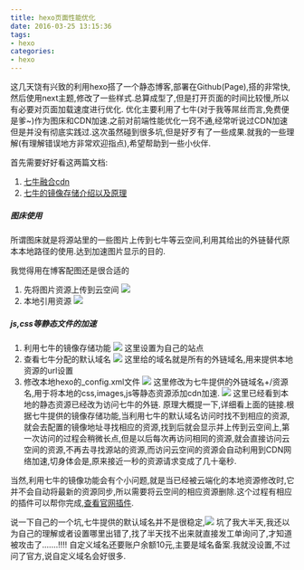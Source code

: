 ```yaml
---
title: hexo页面性能优化
date: 2016-03-25 13:15:36
tags:
- hexo
categories:
- hexo
---
```

这几天饶有兴致的利用hexo搭了一个静态博客,部署在Github(Page),搭的非常快,然后使用next主题,修改了一些样式.总算成型了,但是打开页面的时间比较慢,所以有必要对页面加载速度进行优化.
优化主要利用了七牛(对于我等屌丝而言,免费便是爹~)作为图床和CDN加速.之前对前端性能优化一窍不通,经常听说过CDN加速但是并没有彻底实践过.这次虽然碰到很多坑,但是好歹有了一些成果.就我的一些理解(有理解错误地方非常欢迎指点),希望帮助到一些小伙伴.
<!-- more -->
首先需要好好看这两篇文档:
1. [七牛融合cdn](https://support.qiniu.com/hc/kb/article/142568/)
2. [七牛的镜像存储介绍以及原理](http://blog.wpjam.com/m/qiniu-image-storage/)

##### 图床使用
所谓图床就是将源站里的一些图片上传到七牛等云空间,利用其给出的外链替代原本本地路径的使用.达到加速图片显示的目的.

我觉得用在博客配图还是很合适的
1.	先将图片资源上传到云空间
![](http://7xs8pt.com1.z0.glb.clouddn.com/hexo%E9%A1%B5%E9%9D%A2%E6%80%A7%E8%83%BD%E4%BC%98%E5%8C%966.png)
2.	本地引用资源
![](http://7xs8pt.com1.z0.glb.clouddn.com/hexo%E9%A1%B5%E9%9D%A2%E6%80%A7%E8%83%BD%E4%BC%98%E5%8C%967.png)

##### js,css等静态文件的加速
1.	利用七牛的镜像存储功能
![](http://7xs8pt.com1.z0.glb.clouddn.com/hexo%E9%A1%B5%E9%9D%A2%E6%80%A7%E8%83%BD%E4%BC%98%E5%8C%961.png)
这里设置为自己的站点
2.  查看七牛分配的默认域名
![](http://7xs8pt.com1.z0.glb.clouddn.com/hexo%E9%A1%B5%E9%9D%A2%E6%80%A7%E8%83%BD%E4%BC%98%E5%8C%962.png)
这里给的域名就是所有的外链域名,用来提供本地资源的url设置
3.	修改本地hexo的_config.xml文件
![](http://7xs8pt.com1.z0.glb.clouddn.com/hexo%E9%A1%B5%E9%9D%A2%E6%80%A7%E8%83%BD%E4%BC%98%E5%8C%963.png)
这里修改为七牛提供的外链域名+/资源名,用于将本地的css,images,js等静态资源添加cdn加速.
![](http://7xs8pt.com1.z0.glb.clouddn.com/hexo%E9%A1%B5%E9%9D%A2%E6%80%A7%E8%83%BD%E4%BC%98%E5%8C%964.png)
这里已经看到本地的静态资源已经改为访问七牛的外链.
原理大概提一下,详细看上面的链接.根据七牛提供的镜像存储功能,当利用七牛的默认域名访问时找不到相应的资源,就会去配置的镜像地址寻找相应的资源,找到后就会显示并上传到云空间上,第一次访问的过程会稍微长点,但是以后每次再访问相同的资源,就会直接访问云空间的资源,不再去寻找源站的资源,而访问云空间的资源会自动利用到CDN网络加速,切身体会是,原来接近一秒的资源请求变成了几十毫秒.

当然,利用七牛的镜像功能会有个小问题,就是当已经被云端化的本地资源修改时,它并不会自动将最新的资源同步,所以需要将云空间的相应资源删除.这个过程有相应的插件可以帮你完成,[查看官网插件](http://developer.qiniu.com/resource/community.html#plugin).

说一下自己的一个坑,七牛提供的默认域名并不是很稳定,![](http://7xs8pt.com1.z0.glb.clouddn.com/hexo%E9%A1%B5%E9%9D%A2%E6%80%A7%E8%83%BD%E4%BC%98%E5%8C%965.png)
坑了我大半天,我还以为自己的理解或者设置哪里出错了,找了半天找不出来就直接发工单询问了,才知道被攻击了.......!!!!
自定义域名还要账户余额10元,主要是域名备案.我就没设置,不过问了官方,说自定义域名会好很多.
